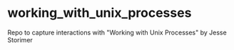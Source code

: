 # working_with_unix_processes
Repo to capture interactions with "Working with Unix Processes" by Jesse Storimer
